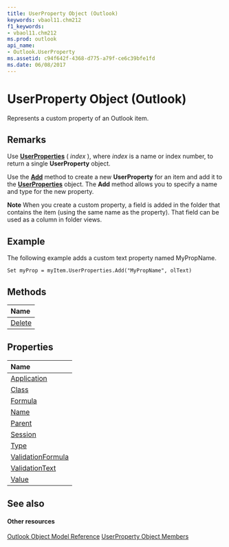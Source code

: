 ```yaml
---
title: UserProperty Object (Outlook)
keywords: vbaol11.chm212
f1_keywords:
- vbaol11.chm212
ms.prod: outlook
api_name:
- Outlook.UserProperty
ms.assetid: c94f642f-4368-d775-a79f-ce6c39bfe1fd
ms.date: 06/08/2017
---
```



# UserProperty Object (Outlook)

Represents a custom property of an Outlook item.


## Remarks

Use **[UserProperties](http://msdn.microsoft.com/library/702ae502-d427-eeaf-ddd0-ff9749e7148c%28Office.15%29.aspx)** ( _index_ ), where _index_ is a name or index number, to return a single **UserProperty** object.

Use the **[Add](http://msdn.microsoft.com/library/88b86622-2234-77be-41e7-b76b0b3a75ad%28Office.15%29.aspx)** method to create a new **UserProperty** for an item and add it to the **[UserProperties](userproperties-object-outlook.md)** object. The **Add** method allows you to specify a name and type for the new property.




 **Note**  When you create a custom property, a field is added in the folder that contains the item (using the same name as the property). That field can be used as a column in folder views.


## Example

The following example adds a custom text property named MyPropName.


```
Set myProp = myItem.UserProperties.Add("MyPropName", olText)
```


## Methods



|**Name**|
|:-----|
|[Delete](http://msdn.microsoft.com/library/6b1da165-f3d9-0a44-4582-3b468896a911%28Office.15%29.aspx)|

## Properties



|**Name**|
|:-----|
|[Application](http://msdn.microsoft.com/library/8796ad9a-dc97-72b4-9bcf-14cb9196335a%28Office.15%29.aspx)|
|[Class](http://msdn.microsoft.com/library/06f17b5f-0d42-6f7e-637c-5754a74aea9c%28Office.15%29.aspx)|
|[Formula](http://msdn.microsoft.com/library/91d2a104-8a93-a1e3-f31a-a0351153496d%28Office.15%29.aspx)|
|[Name](http://msdn.microsoft.com/library/7587062a-9cac-ed81-90a6-f1f0f089e757%28Office.15%29.aspx)|
|[Parent](http://msdn.microsoft.com/library/8d584074-d3b0-ecbd-430e-afa083369773%28Office.15%29.aspx)|
|[Session](http://msdn.microsoft.com/library/181d0aad-9b03-9cce-b6dd-33a290d57ee9%28Office.15%29.aspx)|
|[Type](http://msdn.microsoft.com/library/d1eea53e-c46d-8dad-94cd-9338091b4ffd%28Office.15%29.aspx)|
|[ValidationFormula](http://msdn.microsoft.com/library/1420a7d9-2d10-ea1a-a893-e573f93919ad%28Office.15%29.aspx)|
|[ValidationText](http://msdn.microsoft.com/library/f2defd65-2c48-a24a-8cdc-a05b752cde53%28Office.15%29.aspx)|
|[Value](http://msdn.microsoft.com/library/9f313262-ffd4-3245-f516-bc2d62d6f33a%28Office.15%29.aspx)|

## See also


#### Other resources


[Outlook Object Model Reference](http://msdn.microsoft.com/library/73221b13-d8d8-99b8-3394-b95dbbfd5ddc%28Office.15%29.aspx)
[UserProperty Object Members](http://msdn.microsoft.com/library/5c57c335-62b1-8d66-b93c-c56be823a85e%28Office.15%29.aspx)
